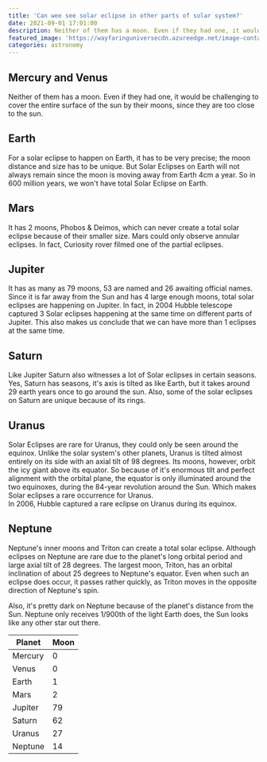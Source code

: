 ```yaml
---
title: 'Can wee see solar eclipse in other parts of solar system?'
date: 2021-09-01 17:01:00
description: Neither of them has a moon. Even if they had one, it would be challenging to cover the entire surface of the sun by their moons, since they are too close to the sun.
featured_image: 'https://wayfaringuniversecdn.azureedge.net/image-container/thumbnails/solarEclipse.jpg'
categories: astronomy
---
```


## Mercury and Venus
Neither of them has a moon. Even if they had one, it would be challenging to cover the entire surface of the sun by their moons, since they are too close to the sun.

## Earth
For a solar eclipse to happen on Earth, it has to be very precise; the moon distance and size has to be unique. But Solar Eclipses on Earth will not always remain since the moon is moving away from Earth 4cm a year. So in 600 million years, we won't have total Solar Eclipse on Earth.

## Mars
It has 2 moons, Phobos & Deimos, which can never create a total solar eclipse because of their smaller size. Mars could only observe annular eclipses. In fact, Curiosity rover filmed one of the partial eclipses.

## Jupiter
It has as many as 79 moons, 53 are named and 26 awaiting official names. Since it is far away from the Sun and has 4 large enough moons, total solar eclipses are happening on Jupiter. In fact, in 2004 Hubble telescope captured 3 Solar eclipses happening at the same time on different parts of Jupiter. This also makes us conclude that we can have more than 1 eclipses at the same time.

## Saturn
Like Jupiter Saturn also witnesses a lot of Solar eclipses in certain seasons. Yes, Saturn has seasons, it's axis is tilted as like Earth, but it takes around 29 earth years once to go around the sun.
Also, some of the solar eclipses on Saturn are unique because of its rings.

## Uranus
Solar Eclipses are rare for Uranus, they could only be seen around the equinox. Unlike the solar system's other planets, Uranus is tilted almost entirely on its side with an axial tilt of 98 degrees. Its moons, however, orbit the icy giant above its equator. So because of it's enormous tilt and perfect alignment with the orbital plane, the equator is only illuminated around the two equinoxes, during the 84-year revolution around the Sun. Which makes Solar eclipses a rare occurrence for Uranus.
<br>
In 2006, Hubble captured a rare eclipse on Uranus during its equinox.

## Neptune
Neptune's inner moons and Triton can create a total solar eclipse.
Although eclipses on Neptune are rare due to the planet's long orbital period and large axial tilt of 28 degrees. The largest moon, Triton, has an orbital inclination of about 25 degrees to Neptune's equator. Even when such an eclipse does occur, it passes rather quickly, as Triton moves in the opposite direction of Neptune's spin.

Also, it's pretty dark on Neptune because of the planet's distance from the Sun. Neptune only receives 1/900th of the light Earth does, the Sun looks like any other star out there.




| Planet        | Moon      |
|---------------|-----------|
| Mercury       | 0         |
| Venus         | 0         |
| Earth         | 1         |
| Mars          | 2         |
| Jupiter       | 79        |
| Saturn        | 62        |
| Uranus        | 27        |
| Neptune       | 14        |




